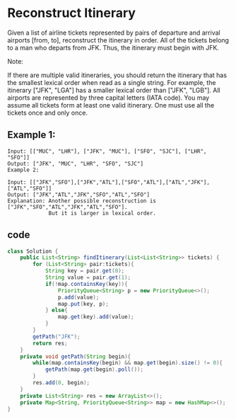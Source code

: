 
# Reconstruct Itinerary

Given a list of airline tickets represented by pairs of departure and arrival airports [from, to], reconstruct the itinerary in order. All of the tickets belong to a man who departs from JFK. Thus, the itinerary must begin with JFK.

Note:

If there are multiple valid itineraries, you should return the itinerary that has the smallest lexical order when read as a single string. For example, the itinerary ["JFK", "LGA"] has a smaller lexical order than ["JFK", "LGB"].
All airports are represented by three capital letters (IATA code).
You may assume all tickets form at least one valid itinerary.
One must use all the tickets once and only once.
## Example 1:
```
Input: [["MUC", "LHR"], ["JFK", "MUC"], ["SFO", "SJC"], ["LHR", "SFO"]]
Output: ["JFK", "MUC", "LHR", "SFO", "SJC"]
Example 2:
```

```
Input: [["JFK","SFO"],["JFK","ATL"],["SFO","ATL"],["ATL","JFK"],["ATL","SFO"]]
Output: ["JFK","ATL","JFK","SFO","ATL","SFO"]
Explanation: Another possible reconstruction is ["JFK","SFO","ATL","JFK","ATL","SFO"].
             But it is larger in lexical order.
```

## code

```java
class Solution {
	public List<String> findItinerary(List<List<String>> tickets) {
		for (List<String> pair:tickets){
			String key = pair.get(0);
			String value = pair.get(1);
			if(!map.containsKey(key)){
				PriorityQueue<String> p = new PriorityQueue<>();
				p.add(value);
				map.put(key, p);
			} else{
				map.get(key).add(value);
			}
		}
		getPath("JFK");
		return res;
	}
	private void getPath(String begin){
		while(map.containsKey(begin) && map.get(begin).size() != 0){
			getPath(map.get(begin).poll());
		}
		res.add(0, begin);
	}
	private List<String> res = new ArrayList<>();
	private Map<String, PriorityQueue<String>> map = new HashMap<>();
}
```